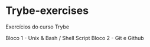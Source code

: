 # Trybe-exercises
Exercícios do curso Trybe

Bloco 1 - Unix & Bash / Shell Script
Bloco 2 - Git e Github
